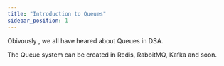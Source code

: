 ```yaml
---
title: "Introduction to Queues"
sidebar_position: 1
---
```


Obivously , we all have heared about Queues in DSA. 



The Queue system can be created in Redis, RabbitMQ, Kafka and soon.
